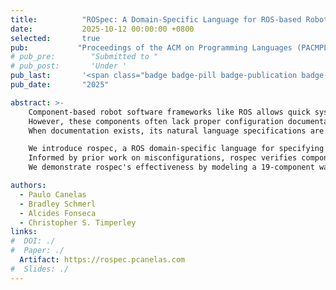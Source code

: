 ```yaml
---
title:          "ROSpec: A Domain-Specific Language for ROS-based Robot Software"
date:           2025-10-12 00:00:00 +0800
selected:       true
pub:           "Proceedings of the ACM on Programming Languages (PACMPL), OOPSLA"
# pub_pre:        "Submitted to "
# pub_post:       'Under '
pub_last:       '<span class="badge badge-pill badge-publication badge-success">Just Accepted!</span>&nbsp;&nbsp; 🎉'
pub_date:       "2025"

abstract: >- 
    Component-based robot software frameworks like ROS allows quick system composition through reusable components.
    However, these components often lack proper configuration documentation. 
    When documentation exists, its natural language specifications are unenforced, leading to misconfigurations that cause unpredictable and dangerous robot behaviors.

    We introduce rospec, a ROS domain-specific language for specifying and verifying component configurations and integration. 
    Informed by prior work on misconfigurations, rospec verifies component configurations, ensures correct component integration through communication properties, and validates configurations against deployment constraints.
    We demonstrate rospec's effectiveness by modeling a 19-component warehouse robot and implementing partial specifications for components from 182 misconfiguration questions extracted from robotics Q&A platforms.

authors:
  - Paulo Canelas
  - Bradley Schmerl
  - Alcides Fonseca
  - Christopher S. Timperley
links:
#  DOI: ./
#  Paper: ./
  Artifact: https://rospec.pcanelas.com
#  Slides: ./
---
```

